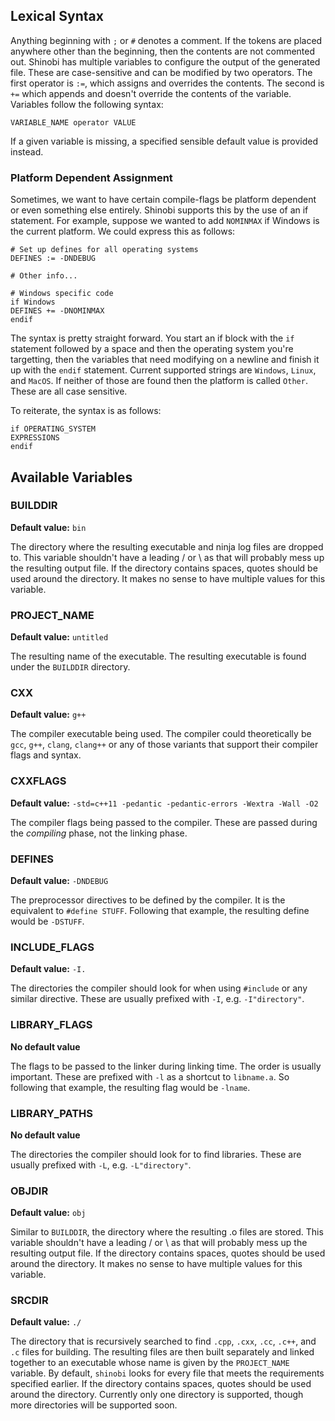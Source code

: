 ## Lexical Syntax

Anything beginning with `;` or `#` denotes a comment. If the tokens are placed anywhere other than the beginning, then the contents are not commented out. Shinobi has multiple variables to configure the output of the generated file. These are case-sensitive and can be modified by two operators. The first operator is `:=`, which assigns and overrides the contents. The second is `+=` which appends and doesn't override the contents of the variable. Variables follow the following syntax:

    VARIABLE_NAME operator VALUE


If a given variable is missing, a specified sensible default value is provided instead.

### Platform Dependent Assignment

Sometimes, we want to have certain compile-flags be platform dependent or even something else entirely. Shinobi supports this by the use of an if statement. For example, suppose we wanted to add `NOMINMAX` if Windows is the current platform. We could express this as follows:

    # Set up defines for all operating systems
    DEFINES := -DNDEBUG

    # Other info...

    # Windows specific code
    if Windows
    DEFINES += -DNOMINMAX
    endif


The syntax is pretty straight forward. You start an if block with the `if` statement followed by a space and then the operating system you're targetting, then the variables that need modifying on a newline and finish it up with the `endif` statement. Current supported strings are `Windows`, `Linux`, and `MacOS`. If neither of those are found then the platform is called `Other`. These are all case sensitive. 

To reiterate, the syntax is as follows:

    if OPERATING_SYSTEM
    EXPRESSIONS
    endif


## Available Variables

### BUILDDIR

**Default value:** `bin`

The directory where the resulting executable and ninja log files are dropped to. This variable shouldn't have a leading / or \ as that will probably mess up the resulting output file. If the directory contains spaces, quotes should be used around the directory. It makes no sense to have multiple values for this variable.

### PROJECT_NAME

**Default value:** `untitled`

The resulting name of the executable. The resulting executable is found under the `BUILDDIR` directory.

### CXX

**Default value:** `g++`

The compiler executable being used. The compiler could theoretically be `gcc`, `g++`, `clang`, `clang++` or any of those variants that support their compiler flags and syntax.

### CXXFLAGS

**Default value:** `-std=c++11 -pedantic -pedantic-errors -Wextra -Wall -O2`

The compiler flags being passed to the compiler. These are passed during the *compiling* phase, not the linking phase. 

### DEFINES

**Default value:** `-DNDEBUG`

The preprocessor directives to be defined by the compiler. It is the equivalent to `#define STUFF`. Following that example, the resulting define would be `-DSTUFF`.

### INCLUDE_FLAGS

**Default value:** `-I.`

The directories the compiler should look for when using `#include` or any similar directive. These are usually prefixed with `-I`, e.g. `-I"directory"`.

### LIBRARY_FLAGS

**No default value**

The flags to be passed to the linker during linking time. The order is usually important. These are prefixed with `-l` as a shortcut to `libname.a`. So following that example, the resulting flag would be `-lname`.

### LIBRARY_PATHS

**No default value**

The directories the compiler should look for to find libraries. These are usually prefixed with `-L`, e.g. `-L"directory"`. 

### OBJDIR

**Default value:** `obj`

Similar to `BUILDDIR`, the directory where the resulting .o files are stored. This variable shouldn't have a leading / or \ as that will probably mess up the resulting output file. If the directory contains spaces, quotes should be used around the directory. It makes no sense to have multiple values for this variable.

### SRCDIR

**Default value:** `./`

The directory that is recursively searched to find `.cpp`, `.cxx`, `.cc`, `.c++`, and `.c` files for building. The resulting files are then built separately and linked together to an executable whose name is given by the `PROJECT_NAME` variable. By default, `shinobi` looks for every file that meets the requirements specified earlier. If the directory contains spaces, quotes should be used around the directory. Currently only one directory is supported, though more directories will be supported soon.
